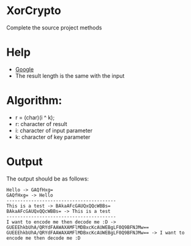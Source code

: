 # XorCrypto
Complete the source project methods

# Help
- [Google](https://www.google.com/search?q=xor+algorithm+java)
- The result length is the same with the input

# Algorithm:
- r = (char)(i ^ k);
- r: character of result
- i: character of input parameter
- k: character of key parameter

# Output
The output should be as follows:
```
Hello -> GAQfHxg=
GAQfHxg= -> Hello
----------------------------------------
This is a test -> BAkaAFcGAUQxQQcWBBs=
BAkaAFcGAUQxQQcWBBs= -> This is a test
----------------------------------------
I want to encode me then decode me :D -> GUEEEhkbUhA/QRYdFAAWAXAMFlMDBxcKcAUWEBgLF0Q9BFNJMw==
GUEEEhkbUhA/QRYdFAAWAXAMFlMDBxcKcAUWEBgLF0Q9BFNJMw== -> I want to encode me then decode me :D
```
